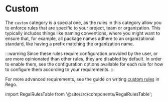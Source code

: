 # Custom

The `custom` category is a special one, as the rules in this category allow you
to enforce rules that are specific to your project, team or organization. This
typically includes things like naming conventions, where you might want to
ensure that, for example, all package names adhere to an organizational
standard, like having a prefix matching the organization name.

:::warning
Since these rules require configuration provided by the user, or are more
opinionated than other rules, they are disabled by default. In order to enable
them, see the configuration options available for each rule for how to configure
them according to your requirements.
:::

For more advanced requirements, see the guide on writing [custom rules](https://docs.styra.com/regal/custom-rules) in Rego.

import RegalRulesTable from '@site/src/components/RegalRulesTable';

<!-- markdownlint-disable MD033 -->
<RegalRulesTable category="custom"/>
